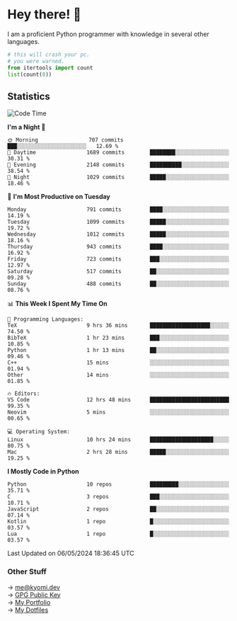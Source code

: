 # Hey there! 👋

I am a proficient Python programmer with knowledge in several other languages.

```py
# this will crash your pc.
# you were warned.
from itertools import count
list(count(0))
```

## Statistics
<!--START_SECTION:waka-->
![Code Time](http://img.shields.io/badge/Code%20Time-1%2C063%20hrs%2010%20mins-blue)

**I'm a Night 🦉** 

```text
🌞 Morning                707 commits         ███░░░░░░░░░░░░░░░░░░░░░░   12.69 % 
🌆 Daytime                1689 commits        ████████░░░░░░░░░░░░░░░░░   30.31 % 
🌃 Evening                2148 commits        ██████████░░░░░░░░░░░░░░░   38.54 % 
🌙 Night                  1029 commits        █████░░░░░░░░░░░░░░░░░░░░   18.46 % 
```
📅 **I'm Most Productive on Tuesday** 

```text
Monday                   791 commits         ████░░░░░░░░░░░░░░░░░░░░░   14.19 % 
Tuesday                  1099 commits        █████░░░░░░░░░░░░░░░░░░░░   19.72 % 
Wednesday                1012 commits        █████░░░░░░░░░░░░░░░░░░░░   18.16 % 
Thursday                 943 commits         ████░░░░░░░░░░░░░░░░░░░░░   16.92 % 
Friday                   723 commits         ███░░░░░░░░░░░░░░░░░░░░░░   12.97 % 
Saturday                 517 commits         ██░░░░░░░░░░░░░░░░░░░░░░░   09.28 % 
Sunday                   488 commits         ██░░░░░░░░░░░░░░░░░░░░░░░   08.76 % 
```


📊 **This Week I Spent My Time On** 

```text
💬 Programming Languages: 
TeX                      9 hrs 36 mins       ███████████████████░░░░░░   74.50 % 
BibTeX                   1 hr 23 mins        ███░░░░░░░░░░░░░░░░░░░░░░   10.85 % 
Python                   1 hr 13 mins        ██░░░░░░░░░░░░░░░░░░░░░░░   09.46 % 
C++                      15 mins             ░░░░░░░░░░░░░░░░░░░░░░░░░   01.94 % 
Other                    14 mins             ░░░░░░░░░░░░░░░░░░░░░░░░░   01.85 % 

🔥 Editors: 
VS Code                  12 hrs 48 mins      █████████████████████████   99.35 % 
Neovim                   5 mins              ░░░░░░░░░░░░░░░░░░░░░░░░░   00.65 % 

💻 Operating System: 
Linux                    10 hrs 24 mins      ████████████████████░░░░░   80.75 % 
Mac                      2 hrs 28 mins       █████░░░░░░░░░░░░░░░░░░░░   19.25 % 
```

**I Mostly Code in Python** 

```text
Python                   10 repos            █████████░░░░░░░░░░░░░░░░   35.71 % 
C                        3 repos             ███░░░░░░░░░░░░░░░░░░░░░░   10.71 % 
JavaScript               2 repos             ██░░░░░░░░░░░░░░░░░░░░░░░   07.14 % 
Kotlin                   1 repo              █░░░░░░░░░░░░░░░░░░░░░░░░   03.57 % 
Lua                      1 repo              █░░░░░░░░░░░░░░░░░░░░░░░░   03.57 % 
```




 Last Updated on 06/05/2024 18:36:45 UTC
<!--END_SECTION:waka-->

### Other Stuff

→ [me@kyomi.dev](mailto:me@kyomi.dev)\
→ [GPG Public Key](https://github.com/bitterteriyaki.gpg)\
→ [My Portfolio](https://kyomi.dev)\
→ [My Dotfiles](https://github.com/bitterteriyaki/dotfiles)
